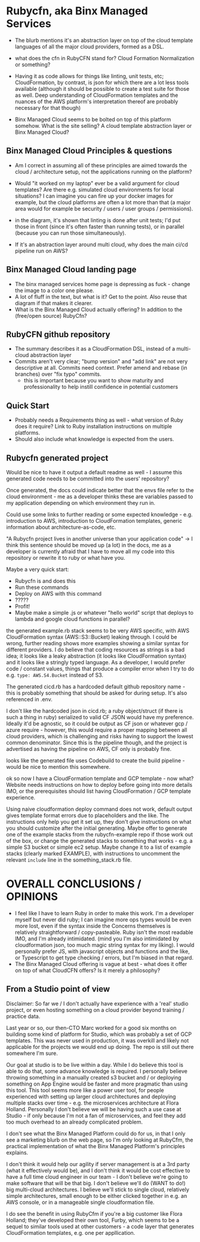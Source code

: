 # Rubycfn, aka Binx Managed Services

 * The blurb mentions it's an abstraction layer on top of the cloud template languages of all the major cloud providers, formed as a DSL.
 * what does the cfn in RubyCFN stand for? Cloud Formation Normalization or something?
* Having it as code allows for things like linting, unit tests, etc; CloudFormation, by contrast, is json for which there are a lot less tools available (although it should be possible to create a test suite for those as well. Deep understanding of CloudFormation templates and the nuances of the AWS platform's interpretation thereof are probably necessary for that though)

 * Binx Managed Cloud seems to be bolted on top of this platform somehow. What is the site selling? A cloud template abstraction layer or Binx Managed Cloud?

 ## Binx Managed Cloud Principles & questions

 * Am I correct in assuming all of these principles are aimed towards the cloud / architecture setup, not the applications running on the platform?
 * Would "it worked on my laptop" ever be a valid argument for cloud templates? Are there e.g. simulated cloud environments for local situations? I can imagine you can fire up your docker images for example, but the cloud platforms are often a lot more than that (a major area would for example be security / users / user groups / permissions).

* in the diagram, it's shown that linting is done after unit tests; I'd put those in front (since it's often faster than running tests), or in parallel (because you can run those simultaneously).
* If it's an abstraction layer around multi cloud, why does the main ci/cd pipeline run on AWS?

## Binx Managed Cloud landing page

* The binx managed services home page is depressing as fuck - change the image to a color one please.
* A lot of fluff in the text, but what is it? Get to the point. Also reuse that diagram if that makes it clearer.
* What is the Binx Managed Cloud actually offering? In addition to the (free/open source) RubyCfn?

## RubyCFN github repository

* The summary describes it as a CloudFormation DSL, instead of a multi-cloud abstraction layer
* Commits aren't very clear; "bump version" and "add link" are not very descriptive at all. Commits need context. Prefer amend and rebase (in branches) over "fix typo" commits.
  * this is important because you want to show maturity and professionality to help instill confidence in potential customers

## Quick Start

* Probably needs a Requirements thing as well - what version of Ruby does it require? Link to Ruby installation instructions on multiple platforms.
* Should also include what knowledge is expected from the users.

## Rubycfn generated project

Would be nice to have it output a default readme as well - I assume this generated code needs to be committed into the users' repository?

Once generated, the docs could indicate better that the envs file refer to the cloud environment - me as a developer thinks these are variables passed to my application depending on which environment they run in.

Could use some links to further reading or some expected knowledge - e.g. introduction to AWS, introduction to CloudFormation templates, generic information about architecture-as-code, etc.

"A Rubycfn project lives in another universe than your application code" -> I think this sentence should be moved up (a lot) in the docs, me as a developer is currently afraid that I have to move all my code into this repository or rewrite it to ruby or what have you.

Maybe a very quick start:
* Rubycfn is and does this
* Run these commands
* Deploy on AWS with this command
* ?????
* Profit!
* Maybe make a simple .js or whatever "hello world" script that deploys to lambda and google cloud functions in parallel?

the generated example.rb stack seems to be very AWS specific, with AWS CloudFormation syntax (AWS::S3::Bucket) leaking through. I could be wrong, further reading shows more examples showing a similar syntax for different providers. I do believe that coding resources as strings is a bad idea; it looks like a leaky abstraction (it looks like CloudFormation syntax) and it looks like a stringly typed language. As a developer, I would prefer code / constant values, things that produce a compiler error when I try to do e.g. `type: AWS.S4.Bucket` instead of S3.

The generated cicd.rb has a hardcoded default github repository name - this is probably something that should be asked for during setup. It's also referenced in .env.

I don't like the hardcoded json in cicd.rb; a ruby object/struct (if there is such a thing in ruby) serialized to valid CF JSON would have my preference. Ideally it'd be agnostic, so it could be output as CF json or whatever gcp / azure require - however, this would require a proper mapping between all cloud providers, which is challenging and risks having to support the lowest common denominator. Since this is the pipeline though, and the project is advertised as having the pipeline on AWS, CF only is probably fine.

looks like the generated file uses Codebuild to create the build pipeline - would be nice to mention this somewhere.

ok so now I have a CloudFormation template and GCP template - now what? Website needs instructions on how to deploy before going into more details IMO, or the prerequisites should list having CloudFormation / GCP template experience.

Using naive cloudformation deploy command does not work, default output gives template format errors due to placeholders and the like. The instructions only help you get it set up, they don't give instructions on what you should customize after the initial generating. Maybe offer to generate one of the example stacks from the rubycfn-example repo if those work out of the box, or change the generated stacks to something that works - e.g. a simple S3 bucket or simple ec2 setup. Maybe change it to a list of example stacks (clearly marked EXAMPLE), with instructions to uncomment the relevant `include` line in the something_stack.rb file.

# OVERALL CONCLUSIONS / OPINIONS

* I feel like I have to learn Ruby in order to make this work. I'm a developer myself but never did ruby; I can imagine more ops types would be even more lost, even if the syntax inside the Concerns themselves is relatively straightforward / copy-pasteable. Ruby isn't the most readable IMO, and I'm already intimidated. (mind you I'm also intimidated by cloudformation json, too much magic string syntax for my liking). I would personally prefer JS, with javascript objects and functions and the like, or Typescript to get type checking / errors, but I'm biased in that regard.
* The Binx Managed Cloud offering is vague at best - what does it offer on top of what CloudCFN offers? Is it merely a philosophy?

## From a Studio point of view

Disclaimer: So far we / I don't actually have experience with a 'real' studio project, or even hosting something on a cloud provider beyond training / practice data.

Last year or so, our then-CTO Marc worked for a good six months on building some kind of platform for Studio, which was probably a set of GCP templates. This was never used in production, it was overkill and likely not applicable for the projects we would end up doing. The repo is still out there somewhere I'm sure.

Our goal at studio is to be live within a day. While I do believe this tool is able to do that, some advance knowledge is required. I personally believe throwing something in a manually created s3 bucket and / or deploying something on App Engine would be faster and more pragmatic than using this tool. This tool seems more like a power user tool, for people experienced with setting up larger cloud architectures and deploying multiple stacks over time - e.g. the microservices architecture at Flora Holland. Personally I don't believe we will be having such a use case at Studio - if only because I'm not a fan of microservices, and feel they add too much overhead to an already complicated problem.

I don't see what the Binx Managed Platform could do for us, in that I only see a marketing blurb on the web page, so I'm only looking at RubyCfm, the practical implementation of what the Binx Managed Platform's principles explains.

I don't think it would help our agility if server management is at a 3rd party (what it effectively would be), and I don't think it would be cost effective to have a full time cloud engineer in our team - I don't believe we're going to make software that will be that big. I don't believe we'll do (WANT to do!) big multi-cloud architectures. I believe we'll stick to single cloud, relatively simple architectures, small enough to be either clicked together in e.g. an AWS console, or in a manageable single cloudformation file.

I do see the benefit in using RubyCfm if you're a big customer like Flora Holland; they've developed their own tool, Furby, which seems to be a sequel to similar tools used at other customers - a code layer that generates CloudFormation templates, e.g. one per appllication.
